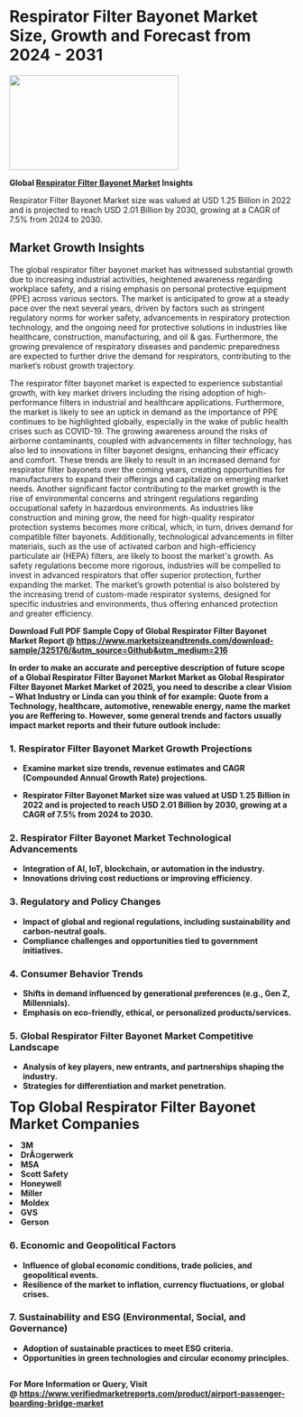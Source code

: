 <H1>Respirator Filter Bayonet Market Size, Growth and Forecast from 2024 - 2031</H1><img class="aligncenter size-medium wp-image-584254" src="https://thirdeyenews.in/wp-content/uploads/2024/09/Global-Market-Research-300x168.jpeg" alt="" width="300" height="168" /><p><strong>Global&nbsp;<a href="https://www.marketsizeandtrends.com/download-sample/325176/&amp;utm_source=Github&utm_medium=216">Respirator Filter Bayonet Market</a> Insights</strong></p><p>Respirator Filter Bayonet Market size was valued at USD 1.25 Billion in 2022 and is projected to reach USD 2.01 Billion by 2030, growing at a CAGR of 7.5% from 2024 to 2030.</p><p><h2>Market Growth Insights</h2> <p>The global respirator filter bayonet market has witnessed substantial growth due to increasing industrial activities, heightened awareness regarding workplace safety, and a rising emphasis on personal protective equipment (PPE) across various sectors. The market is anticipated to grow at a steady pace over the next several years, driven by factors such as stringent regulatory norms for worker safety, advancements in respiratory protection technology, and the ongoing need for protective solutions in industries like healthcare, construction, manufacturing, and oil & gas. Furthermore, the growing prevalence of respiratory diseases and pandemic preparedness are expected to further drive the demand for respirators, contributing to the market’s robust growth trajectory.</p> <p><strong></strong></p> <p>The respirator filter bayonet market is expected to experience substantial growth, with key market drivers including the rising adoption of high-performance filters in industrial and healthcare applications. Furthermore, the market is likely to see an uptick in demand as the importance of PPE continues to be highlighted globally, especially in the wake of public health crises such as COVID-19. The growing awareness around the risks of airborne contaminants, coupled with advancements in filter technology, has also led to innovations in filter bayonet designs, enhancing their efficacy and comfort. These trends are likely to result in an increased demand for respirator filter bayonets over the coming years, creating opportunities for manufacturers to expand their offerings and capitalize on emerging market needs. Another significant factor contributing to the market growth is the rise of environmental concerns and stringent regulations regarding occupational safety in hazardous environments. As industries like construction and mining grow, the need for high-quality respirator protection systems becomes more critical, which, in turn, drives demand for compatible filter bayonets. Additionally, technological advancements in filter materials, such as the use of activated carbon and high-efficiency particulate air (HEPA) filters, are likely to boost the market's growth. As safety regulations become more rigorous, industries will be compelled to invest in advanced respirators that offer superior protection, further expanding the market. The market’s growth potential is also bolstered by the increasing trend of custom-made respirator systems, designed for specific industries and environments, thus offering enhanced protection and greater efficiency. <p><strong></p><p><span class=""><strong>Download Full PDF Sample Copy of Global Respirator Filter Bayonet Market Report</strong> @ <a href="https://www.marketsizeandtrends.com/download-sample/325176/&amp;utm_source=Github&utm_medium=216" target="_blank">https://www.marketsizeandtrends.com/download-sample/325176/&amp;utm_source=Github&utm_medium=216</a></span></p><p>In order to make an accurate and perceptive description of future scope of a Global&nbsp;Respirator Filter Bayonet Market Market as Global&nbsp;Respirator Filter Bayonet Market Market of 2025, you need to describe a clear Vision &ndash; What Industry or Linda can you think of for example: Quote from a Technology, healthcare, automotive, renewable energy, name the market you are Reffering to. However, some general trends and factors usually impact market reports and their future outlook include:</p><h3>1.&nbsp;<strong>Respirator Filter Bayonet Market Growth Projections</strong></h3><ul><li>Examine market size trends, revenue estimates and CAGR (Compounded Annual Growth Rate) projections.</li><li><p>Respirator Filter Bayonet Market size was valued at USD 1.25 Billion in 2022 and is projected to reach USD 2.01 Billion by 2030, growing at a CAGR of 7.5% from 2024 to 2030.</p></li></ul><h3>2.&nbsp;<strong>Respirator Filter Bayonet Market Technological Advancements</strong></h3><ul><li>Integration of AI, IoT, blockchain, or automation in the industry.</li><li>Innovations driving cost reductions or improving efficiency.</li></ul><h3>3.&nbsp;<strong>Regulatory and Policy Changes</strong></h3><ul><li>Impact of global and regional regulations, including sustainability and carbon-neutral goals.</li><li>Compliance challenges and opportunities tied to government initiatives.</li></ul><h3>4.&nbsp;<strong>Consumer Behavior Trends</strong></h3><ul><li>Shifts in demand influenced by generational preferences (e.g., Gen Z, Millennials).</li><li>Emphasis on eco-friendly, ethical, or personalized products/services.</li></ul><h3>5.&nbsp;<strong>Global Respirator Filter Bayonet Market Competitive Landscape</strong></h3><ul><li>Analysis of key players, new entrants, and partnerships shaping the industry.</li><li>Strategies for differentiation and market penetration.</li></ul><p data-pm-slice="1 1 []"><span style="color: inherit; font-family: inherit; font-size: 25px;">Top Global Respirator Filter Bayonet Market Companies</span></p><div class="" data-test-id=""><p><li>3M</li><li> DrÃ¤gerwerk</li><li> MSA</li><li> Scott Safety</li><li> Honeywell</li><li> Miller</li><li> Moldex</li><li> GVS</li><li> Gerson</li></p></div><h3>6.&nbsp;<strong>Economic and Geopolitical Factors</strong></h3><ul><li>Influence of global economic conditions, trade policies, and geopolitical events.</li><li>Resilience of the market to inflation, currency fluctuations, or global crises.</li></ul><h3>7.&nbsp;<strong>Sustainability and ESG (Environmental, Social, and Governance)</strong></h3><ul><li>Adoption of sustainable practices to meet ESG criteria.</li><li>Opportunities in green technologies and circular economy principles.</li></ul><h2><strong style="font-size: 14px;">For More Information or Query, Visit @&nbsp;</strong><a style="background-color: #ffffff; font-size: 14px;" href="https://www.marketsizeandtrends.com/report/respirator-filter-bayonet-market/" target="_blank">https://www.verifiedmarketreports.com/product/airport-passenger-boarding-bridge-market</a></h2>
